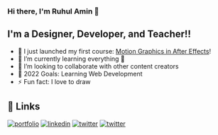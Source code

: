 ### Hi there, I'm Ruhul Amin 👋 
## I'm a Designer, Developer, and Teacher!!

- 🔭 I just launched my first course: [Motion Graphics in After Effects][course]!
- 🌱 I’m currently learning everything 🤣
- 👯 I’m looking to collaborate with other content creators
- 🥅 2022 Goals: Learning Web Development
- ⚡ Fun fact: I love to draw

[course]: https://10minuteschool.com/skills/courses/72/motion-graphics


## 🔗 Links
[![portfolio](https://img.shields.io/badge/my_portfolio-000?style=for-the-badge&logo=ko-fi&logoColor=white)](https://ruhulamin.net/)
[![linkedin](https://img.shields.io/badge/linkedin-0A66C2?style=for-the-badge&logo=linkedin&logoColor=white)](https://www.linkedin.com/in/followruhulamin)
[![twitter](https://img.shields.io/badge/twitter-1DA1F2?style=for-the-badge&logo=twitter&logoColor=white)](https://twitter.com/followruhulamin)
[![twitter](https://img.shields.io/youtube/channel/subscribers/UCF2ELyC3k25ESeP8gCenwRg?style=for-the-badge)](https://www.youtube.com/channel/UCF2ELyC3k25ESeP8gCenwRg)
